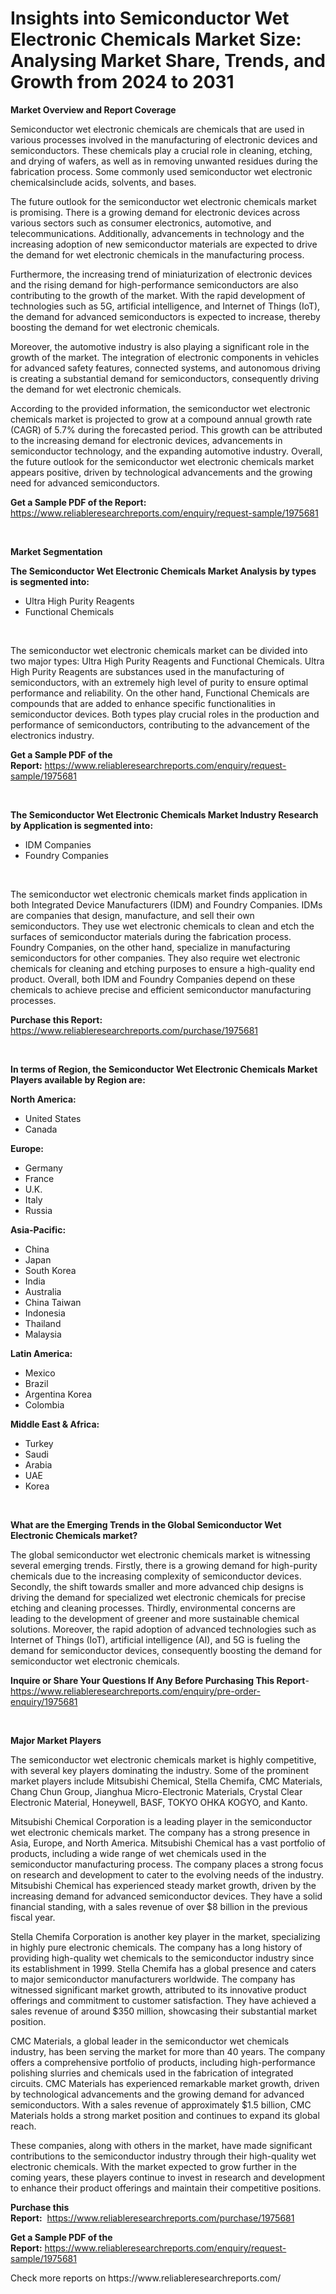 <p><h1>Insights into Semiconductor Wet Electronic Chemicals Market Size: Analysing Market Share, Trends, and Growth from 2024 to 2031</h1></p><p><strong>Market Overview and Report Coverage</strong></p>
<p><p>Semiconductor wet electronic chemicals are chemicals that are used in various processes involved in the manufacturing of electronic devices and semiconductors. These chemicals play a crucial role in cleaning, etching, and drying of wafers, as well as in removing unwanted residues during the fabrication process. Some commonly used semiconductor wet electronic chemicalsinclude acids, solvents, and bases.</p><p>The future outlook for the semiconductor wet electronic chemicals market is promising. There is a growing demand for electronic devices across various sectors such as consumer electronics, automotive, and telecommunications. Additionally, advancements in technology and the increasing adoption of new semiconductor materials are expected to drive the demand for wet electronic chemicals in the manufacturing process.</p><p>Furthermore, the increasing trend of miniaturization of electronic devices and the rising demand for high-performance semiconductors are also contributing to the growth of the market. With the rapid development of technologies such as 5G, artificial intelligence, and Internet of Things (IoT), the demand for advanced semiconductors is expected to increase, thereby boosting the demand for wet electronic chemicals.</p><p>Moreover, the automotive industry is also playing a significant role in the growth of the market. The integration of electronic components in vehicles for advanced safety features, connected systems, and autonomous driving is creating a substantial demand for semiconductors, consequently driving the demand for wet electronic chemicals.</p><p>According to the provided information, the semiconductor wet electronic chemicals market is projected to grow at a compound annual growth rate (CAGR) of 5.7% during the forecasted period. This growth can be attributed to the increasing demand for electronic devices, advancements in semiconductor technology, and the expanding automotive industry. Overall, the future outlook for the semiconductor wet electronic chemicals market appears positive, driven by technological advancements and the growing need for advanced semiconductors.</p></p>
<p><strong>Get a Sample PDF of the Report:</strong> <a href="https://www.reliableresearchreports.com/enquiry/request-sample/1975681">https://www.reliableresearchreports.com/enquiry/request-sample/1975681</a></p>
<p>&nbsp;</p>
<p><strong>Market Segmentation</strong></p>
<p><strong>The Semiconductor Wet Electronic Chemicals Market Analysis by types is segmented into:</strong></p>
<p><ul><li>Ultra High Purity Reagents</li><li>Functional Chemicals</li></ul></p>
<p>&nbsp;</p>
<p><p>The semiconductor wet electronic chemicals market can be divided into two major types: Ultra High Purity Reagents and Functional Chemicals. Ultra High Purity Reagents are substances used in the manufacturing of semiconductors, with an extremely high level of purity to ensure optimal performance and reliability. On the other hand, Functional Chemicals are compounds that are added to enhance specific functionalities in semiconductor devices. Both types play crucial roles in the production and performance of semiconductors, contributing to the advancement of the electronics industry.</p></p>
<p><strong>Get a Sample PDF of the Report:</strong>&nbsp;<a href="https://www.reliableresearchreports.com/enquiry/request-sample/1975681">https://www.reliableresearchreports.com/enquiry/request-sample/1975681</a></p>
<p>&nbsp;</p>
<p><strong>The Semiconductor Wet Electronic Chemicals Market Industry Research by Application is segmented into:</strong></p>
<p><ul><li>IDM Companies</li><li>Foundry Companies</li></ul></p>
<p>&nbsp;</p>
<p><p>The semiconductor wet electronic chemicals market finds application in both Integrated Device Manufacturers (IDM) and Foundry Companies. IDMs are companies that design, manufacture, and sell their own semiconductors. They use wet electronic chemicals to clean and etch the surfaces of semiconductor materials during the fabrication process. Foundry Companies, on the other hand, specialize in manufacturing semiconductors for other companies. They also require wet electronic chemicals for cleaning and etching purposes to ensure a high-quality end product. Overall, both IDM and Foundry Companies depend on these chemicals to achieve precise and efficient semiconductor manufacturing processes.</p></p>
<p><strong>Purchase this Report:</strong>&nbsp; <a href="https://www.reliableresearchreports.com/purchase/1975681">https://www.reliableresearchreports.com/purchase/1975681</a></p>
<p>&nbsp;</p>
<p><strong>In terms of Region, the Semiconductor Wet Electronic Chemicals Market Players available by Region are:</strong></p>
<p>
    <p> <strong> North America: </strong>
        <ul>
            <li>United States</li>
            <li>Canada</li>
        </ul>
        </p> 
    <p> <strong> Europe: </strong>
        <ul>
            <li>Germany</li>
            <li>France</li>
            <li>U.K.</li>
            <li>Italy</li>
            <li>Russia</li>
        </ul>
        </p> 
    <p> <strong> Asia-Pacific: </strong>
        <ul>
            <li>China</li>
            <li>Japan</li>
            <li>South Korea</li>
            <li>India</li>
            <li>Australia</li>
            <li>China Taiwan</li>
            <li>Indonesia</li>
            <li>Thailand</li>
            <li>Malaysia</li>
        </ul>
        </p> 
    <p> <strong> Latin America: </strong>
        <ul>
            <li>Mexico</li>
            <li>Brazil</li>
            <li>Argentina Korea</li>
            <li>Colombia</li>
        </ul>
        </p> 
    <p> <strong> Middle East & Africa: </strong>
        <ul>
            <li>Turkey</li>
            <li>Saudi</li>
            <li>Arabia</li>
            <li>UAE</li>
            <li>Korea</li>
        </ul>
    </p>
    </p>
<p>&nbsp;</p>
<p><strong>What are the Emerging Trends in the Global Semiconductor Wet Electronic Chemicals market?</strong></p>
<p><p>The global semiconductor wet electronic chemicals market is witnessing several emerging trends. Firstly, there is a growing demand for high-purity chemicals due to the increasing complexity of semiconductor devices. Secondly, the shift towards smaller and more advanced chip designs is driving the demand for specialized wet electronic chemicals for precise etching and cleaning processes. Thirdly, environmental concerns are leading to the development of greener and more sustainable chemical solutions. Moreover, the rapid adoption of advanced technologies such as Internet of Things (IoT), artificial intelligence (AI), and 5G is fueling the demand for semiconductor devices, consequently boosting the demand for semiconductor wet electronic chemicals.</p></p>
<p><strong>Inquire or Share Your Questions If Any Before Purchasing This Report</strong>- <a href="https://www.reliableresearchreports.com/enquiry/pre-order-enquiry/1975681">https://www.reliableresearchreports.com/enquiry/pre-order-enquiry/1975681</a></p>
<p>&nbsp;</p>
<p><strong>Major Market Players</strong></p>
<p><p>The semiconductor wet electronic chemicals market is highly competitive, with several key players dominating the industry. Some of the prominent market players include Mitsubishi Chemical, Stella Chemifa, CMC Materials, Chang Chun Group, Jianghua Micro-Electronic Materials, Crystal Clear Electronic Material, Honeywell, BASF, TOKYO OHKA KOGYO, and Kanto.</p><p>Mitsubishi Chemical Corporation is a leading player in the semiconductor wet electronic chemicals market. The company has a strong presence in Asia, Europe, and North America. Mitsubishi Chemical has a vast portfolio of products, including a wide range of wet chemicals used in the semiconductor manufacturing process. The company places a strong focus on research and development to cater to the evolving needs of the industry. Mitsubishi Chemical has experienced steady market growth, driven by the increasing demand for advanced semiconductor devices. They have a solid financial standing, with a sales revenue of over $8 billion in the previous fiscal year.</p><p>Stella Chemifa Corporation is another key player in the market, specializing in highly pure electronic chemicals. The company has a long history of providing high-quality wet chemicals to the semiconductor industry since its establishment in 1999. Stella Chemifa has a global presence and caters to major semiconductor manufacturers worldwide. The company has witnessed significant market growth, attributed to its innovative product offerings and commitment to customer satisfaction. They have achieved a sales revenue of around $350 million, showcasing their substantial market position.</p><p>CMC Materials, a global leader in the semiconductor wet chemicals industry, has been serving the market for more than 40 years. The company offers a comprehensive portfolio of products, including high-performance polishing slurries and chemicals used in the fabrication of integrated circuits. CMC Materials has experienced remarkable market growth, driven by technological advancements and the growing demand for advanced semiconductors. With a sales revenue of approximately $1.5 billion, CMC Materials holds a strong market position and continues to expand its global reach.</p><p>These companies, along with others in the market, have made significant contributions to the semiconductor industry through their high-quality wet electronic chemicals. With the market expected to grow further in the coming years, these players continue to invest in research and development to enhance their product offerings and maintain their competitive positions.</p></p>
<p><strong>Purchase this Report:</strong>&nbsp;&nbsp;<a href="https://www.reliableresearchreports.com/purchase/1975681">https://www.reliableresearchreports.com/purchase/1975681</a></p>
<p></p>
<p><strong>Get a Sample PDF of the Report:</strong>&nbsp;<a href="https://www.reliableresearchreports.com/enquiry/request-sample/1975681">https://www.reliableresearchreports.com/enquiry/request-sample/1975681</a></p>
<p>Check more reports on https://www.reliableresearchreports.com/</p>